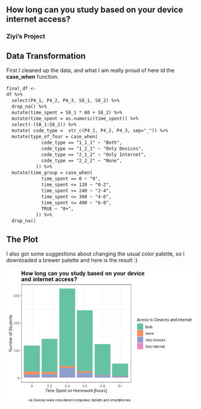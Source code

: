 ## How long can you study based on your device internet access?

### Ziyi’s Project

## Data Transformation

First I cleaned up the data, and what I am really proud of here id the
**case\_when** function.

    final_df <- 
    df %>%
      select(P4_1, P4_2, P4_3, S8_1, S8_2) %>%
      drop_na() %>%
      mutate(time_spent = S8_1 * 60 + S8_2) %>%
      mutate(time_spent = as.numeric(time_spent)) %>%
      select(-(S8_1:S8_2)) %>% 
      mutate( code_type =  str_c(P4_1, P4_2, P4_3, sep="_")) %>%
      mutate(type_of_four = case_when(
                 code_type == "1_1_1" ~ "Both",
                 code_type == "1_2_1" ~ "Only Devices",
                 code_type == "2_1_2" ~ "Only Internet",
                 code_type == "2_2_2" ~ "None",
               )) %>%
      mutate(time_group = case_when(
                 time_spent == 0 ~ "0",
                 time_spent <= 120 ~ "0-2",
                 time_spent <= 240 ~ "2-4",
                 time_spent <= 360 ~ "4-6",
                 time_spent <= 480 ~ "6-8",
                 TRUE ~ "8+",
               )) %>%
      drop_na() 

## The Plot

I also got some suggestions about changing the usual color palette, so I
downloaded a brewer palette and here is the result :)

![](elizavetashch_files/figure-markdown_strict/unnamed-chunk-3-1.png)
